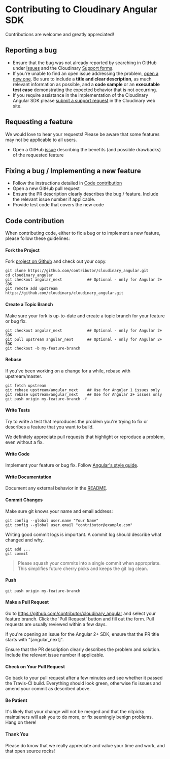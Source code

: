 # Contributing to Cloudinary Angular SDK

Contributions are welcome and greatly appreciated!

## Reporting a bug

- Ensure that the bug was not already reported by searching in GitHub under [Issues](https://github.com/cloudinary/cloudinary_angular/issues) and the Cloudinary [Support forms](https://support.cloudinary.com).
- If you're unable to find an open issue addressing the problem, [open a new one](https://github.com/cloudinary/cloudinary_angular/issues/new).
  Be sure to include a **title and clear description**, as much relevant information as possible, and a **code sample** or an **executable test case** demonstrating the expected behavior that is not occurring.
- If you require assistance in the implementation of the Cloudinary Angular SDK please [submit a support request](https://support.cloudinary.com/hc/en-us/requests/new) in the Cloudinary web site.

## Requesting a feature

We would love to hear your requests!
Please be aware that some features may not be applicable to all users.

- Open a GitHub [issue](https://github.com/cloudinary/cloudinary_angular/issues/new) describing the benefits (and possible drawbacks) of the requested feature

## Fixing a bug / Implementing a new feature

- Follow the instructions detailed in [Code contribution](#code-contribution)
- Open a new GitHub pull request
- Ensure the PR description clearly describes the bug / feature. Include the relevant issue number if applicable.
- Provide test code that covers the new code

## Code contribution

When contributing code, either to fix a bug or to implement a new feature, please follow these guidelines:

#### Fork the Project

Fork [project on Github](https://github.com/cloudinary/cloudinary_angular) and check out your copy.

```
git clone https://github.com/contributor/cloudinary_angular.git
cd cloudinary_angular
git checkout angular_next           ## Optional - only for Angular 2+ SDK
git remote add upstream https://github.com/cloudinary/cloudinary_angular.git
```

#### Create a Topic Branch

Make sure your fork is up-to-date and create a topic branch for your feature or bug fix.

```
git checkout angular_next           ## Optional - only for Angular 2+ SDK
git pull upstream angular_next      ## Optional - only for Angular 2+ SDK
git checkout -b my-feature-branch
```
#### Rebase

If you've been working on a change for a while, rebase with upstream/master.

```
git fetch upstream
git rebase upstream/angular_next    ## Use for Angular 1 issues only
git rebase upstream/angular_next    ## Use for Angular 2+ issues only
git push origin my-feature-branch -f
```


#### Write Tests

Try to write a test that reproduces the problem you're trying to fix or describes a feature that you want to build.

We definitely appreciate pull requests that highlight or reproduce a problem, even without a fix.

#### Write Code

Implement your feature or bug fix.
Follow [Angular's style guide](https://angular.io/styleguide).

#### Write Documentation

Document any external behavior in the [README](README.md).

#### Commit Changes

Make sure git knows your name and email address:

```
git config --global user.name "Your Name"
git config --global user.email "contributor@example.com"
```

Writing good commit logs is important. A commit log should describe what changed and why.

```
git add ...
git commit
```


> Please squash your commits into a single commit when appropriate. This simplifies future cherry picks and keeps the git log clean.

#### Push

```
git push origin my-feature-branch
```

#### Make a Pull Request

Go to https://github.com/contributor/cloudinary_angular and select your feature branch. Click the 'Pull Request' button and fill out the form. 
Pull requests are usually reviewed within a few days.

If you're opening an issue for the Angular 2+ SDK, ensure that the PR title starts with "[angular_next]".

Ensure that the PR description clearly describes the problem and solution. Include the relevant issue number if applicable.

#### Check on Your Pull Request

Go back to your pull request after a few minutes and see whether it passed the Travis-CI build. 
Everything should look green, otherwise fix issues and amend your commit as described above.

#### Be Patient

It's likely that your change will not be merged and that the nitpicky maintainers will ask you to do more, or fix seemingly benign problems. Hang on there!

#### Thank You

Please do know that we really appreciate and value your time and work, and that open source rocks!